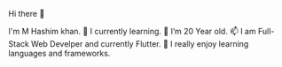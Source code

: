 Hi there 👋

I'm M Hashim khan.
🌱 I currently learning.
💞️ I’m 20 Year old.
📫 I am Full-Stack Web Develper and currently Flutter.
💞️ I really enjoy learning languages and frameworks.
